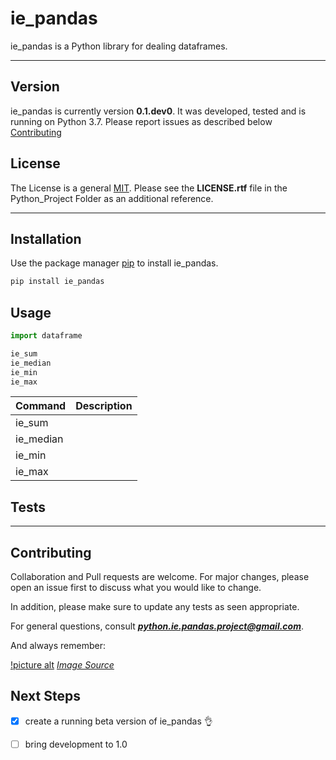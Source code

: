 # ie_pandas #

ie_pandas is a Python library for dealing dataframes.

----

## Version ##

ie_pandas is currently version **0.1.dev0**. It was developed, tested and is running on Python 3.7. Please report issues as described below [Contributing](#Contributing "Go to Contributing")

## License ##

The License is a general [MIT](https://choosealicense.com/licenses/mit/). Please see the **LICENSE.rtf** file in the Python_Project Folder as an additional reference.

---

## Installation ##

Use the package manager [pip](https://pip.pypa.io/en/stable/) to install ie_pandas. 

```bash
pip install ie_pandas
```

## Usage ##

```python
import dataframe

ie_sum
ie_median
ie_min
ie_max
```

Command      | Description
-------------| -------------
ie_sum       |
ie_median    |
ie_min       |
ie_max       |

## Tests ##


---

## Contributing ##

Collaboration and Pull requests are welcome. For major changes, please open an issue first to discuss what you would like to change.

In addition, please make sure to update any tests as seen appropriate.

For general questions, consult ***python.ie.pandas.project@gmail.com***.

And always remember:

[!picture alt](https://codefluegel.com/wp-content/uploads/2017/05/in-case-of-fire-1-git-commit-2-git-push-3-leave-building2.png "git commit joke")
[*Image Source*](https://codefluegel.com/wp-content/uploads/2017/05/in-case-of-fire-1-git-commit-2-git-push-3-leave-building2.png)

## Next Steps ##

- [x] create a running beta version of ie_pandas :ok_hand:
- [ ] bring development to 1.0

